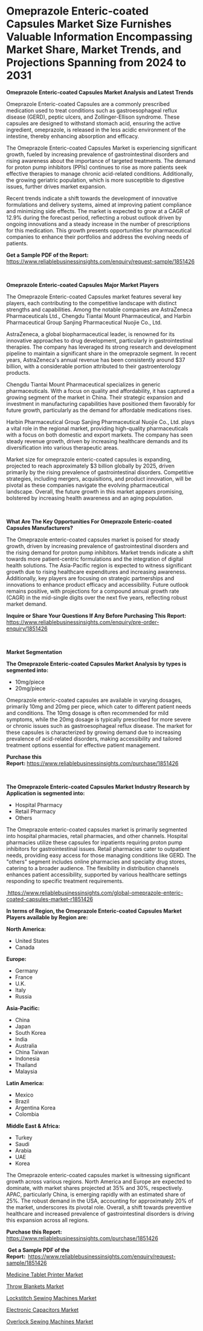 <p><h1>Omeprazole Enteric-coated Capsules Market Size Furnishes Valuable Information Encompassing Market Share, Market Trends, and Projections Spanning from 2024 to 2031</h1></p><p><strong>Omeprazole Enteric-coated Capsules Market Analysis and Latest Trends</strong></p>
<p><p>Omeprazole Enteric-coated Capsules are a commonly prescribed medication used to treat conditions such as gastroesophageal reflux disease (GERD), peptic ulcers, and Zollinger-Ellison syndrome. These capsules are designed to withstand stomach acid, ensuring the active ingredient, omeprazole, is released in the less acidic environment of the intestine, thereby enhancing absorption and efficacy.</p><p>The Omeprazole Enteric-coated Capsules Market is experiencing significant growth, fueled by increasing prevalence of gastrointestinal disorders and rising awareness about the importance of targeted treatments. The demand for proton pump inhibitors (PPIs) continues to rise as more patients seek effective therapies to manage chronic acid-related conditions. Additionally, the growing geriatric population, which is more susceptible to digestive issues, further drives market expansion.</p><p>Recent trends indicate a shift towards the development of innovative formulations and delivery systems, aimed at improving patient compliance and minimizing side effects. The market is expected to grow at a CAGR of 12.9% during the forecast period, reflecting a robust outlook driven by ongoing innovations and a steady increase in the number of prescriptions for this medication. This growth presents opportunities for pharmaceutical companies to enhance their portfolios and address the evolving needs of patients.</p></p>
<p><strong>Get a Sample PDF of the Report:&nbsp;</strong> <a href="https://www.reliablebusinessinsights.com/enquiry/request-sample/1851426?utm_campaign=97&utm_medium=2&utm_source=Github&utm_content=ia&utm_term=18102024&utm_id=omeprazole-enteric-coated-capsules">https://www.reliablebusinessinsights.com/enquiry/request-sample/1851426</a></p>
<p>&nbsp;</p>
<p><strong>Omeprazole Enteric-coated Capsules Major Market Players</strong></p>
<p><p>The Omeprazole Enteric-coated Capsules market features several key players, each contributing to the competitive landscape with distinct strengths and capabilities. Among the notable companies are AstraZeneca Pharmaceuticals Ltd., Chengdu Tiantai Mount Pharmaceutical, and Harbin Pharmaceutical Group Sanjing Pharmaceutical Nuojie Co., Ltd.</p><p>AstraZeneca, a global biopharmaceutical leader, is renowned for its innovative approaches to drug development, particularly in gastrointestinal therapies. The company has leveraged its strong research and development pipeline to maintain a significant share in the omeprazole segment. In recent years, AstraZeneca's annual revenue has been consistently around $37 billion, with a considerable portion attributed to their gastroenterology products.</p><p>Chengdu Tiantai Mount Pharmaceutical specializes in generic pharmaceuticals. With a focus on quality and affordability, it has captured a growing segment of the market in China. Their strategic expansion and investment in manufacturing capabilities have positioned them favorably for future growth, particularly as the demand for affordable medications rises.</p><p>Harbin Pharmaceutical Group Sanjing Pharmaceutical Nuojie Co., Ltd. plays a vital role in the regional market, providing high-quality pharmaceuticals with a focus on both domestic and export markets. The company has seen steady revenue growth, driven by increasing healthcare demands and its diversification into various therapeutic areas.</p><p>Market size for omeprazole enteric-coated capsules is expanding, projected to reach approximately $3 billion globally by 2025, driven primarily by the rising prevalence of gastrointestinal disorders. Competitive strategies, including mergers, acquisitions, and product innovation, will be pivotal as these companies navigate the evolving pharmaceutical landscape. Overall, the future growth in this market appears promising, bolstered by increasing health awareness and an aging population.</p></p>
<p>&nbsp;</p>
<p><strong>What Are The Key Opportunities For Omeprazole Enteric-coated Capsules Manufacturers?</strong></p>
<p><p>The Omeprazole enteric-coated capsules market is poised for steady growth, driven by increasing prevalence of gastrointestinal disorders and the rising demand for proton pump inhibitors. Market trends indicate a shift towards more patient-centric formulations and the integration of digital health solutions. The Asia-Pacific region is expected to witness significant growth due to rising healthcare expenditures and increasing awareness. Additionally, key players are focusing on strategic partnerships and innovations to enhance product efficacy and accessibility. Future outlook remains positive, with projections for a compound annual growth rate (CAGR) in the mid-single digits over the next five years, reflecting robust market demand.</p></p>
<p><strong>Inquire or Share Your Questions If Any Before Purchasing This Report:</strong> <a href="https://www.reliablebusinessinsights.com/enquiry/pre-order-enquiry/1851426?utm_campaign=97&utm_medium=2&utm_source=Github&utm_content=ia&utm_term=18102024&utm_id=omeprazole-enteric-coated-capsules">https://www.reliablebusinessinsights.com/enquiry/pre-order-enquiry/1851426</a></p>
<p>&nbsp;</p>
<p><strong>Market Segmentation</strong></p>
<p><strong>The Omeprazole Enteric-coated Capsules Market Analysis by types is segmented into:</strong></p>
<p><ul><li>10mg/piece</li><li>20mg/piece</li></ul></p>
<p><p>Omeprazole enteric-coated capsules are available in varying dosages, primarily 10mg and 20mg per piece, which cater to different patient needs and conditions. The 10mg dosage is often recommended for mild symptoms, while the 20mg dosage is typically prescribed for more severe or chronic issues such as gastroesophageal reflux disease. The market for these capsules is characterized by growing demand due to increasing prevalence of acid-related disorders, making accessibility and tailored treatment options essential for effective patient management.</p></p>
<p><strong>Purchase this Report:&nbsp;</strong><a href="https://www.reliablebusinessinsights.com/purchase/1851426?utm_campaign=97&utm_medium=2&utm_source=Github&utm_content=ia&utm_term=18102024&utm_id=omeprazole-enteric-coated-capsules">https://www.reliablebusinessinsights.com/purchase/1851426</a></p>
<p>&nbsp;</p>
<p><strong>The Omeprazole Enteric-coated Capsules Market Industry Research by Application is segmented into:</strong></p>
<p><ul><li>Hospital Pharmacy</li><li>Retail Pharmacy</li><li>Others</li></ul></p>
<p><p>The Omeprazole enteric-coated capsules market is primarily segmented into hospital pharmacies, retail pharmacies, and other channels. Hospital pharmacies utilize these capsules for inpatients requiring proton pump inhibitors for gastrointestinal issues. Retail pharmacies cater to outpatient needs, providing easy access for those managing conditions like GERD. The "others" segment includes online pharmacies and specialty drug stores, catering to a broader audience. The flexibility in distribution channels enhances patient accessibility, supported by various healthcare settings responding to specific treatment requirements.</p></p>
<p><a href="https://www.reliablebusinessinsights.com/global-omeprazole-enteric-coated-capsules-market-r1851426?utm_campaign=97&utm_medium=2&utm_source=Github&utm_content=ia&utm_term=18102024&utm_id=omeprazole-enteric-coated-capsules">&nbsp;https://www.reliablebusinessinsights.com/global-omeprazole-enteric-coated-capsules-market-r1851426</a></p>
<p><strong>In terms of Region, the Omeprazole Enteric-coated Capsules Market Players available by Region are:</strong></p>
<p>
    <p> <strong> North America: </strong>
        <ul>
            <li>United States</li>
            <li>Canada</li>
        </ul>
        </p> 
    <p> <strong> Europe: </strong>
        <ul>
            <li>Germany</li>
            <li>France</li>
            <li>U.K.</li>
            <li>Italy</li>
            <li>Russia</li>
        </ul>
        </p> 
    <p> <strong> Asia-Pacific: </strong>
        <ul>
            <li>China</li>
            <li>Japan</li>
            <li>South Korea</li>
            <li>India</li>
            <li>Australia</li>
            <li>China Taiwan</li>
            <li>Indonesia</li>
            <li>Thailand</li>
            <li>Malaysia</li>
        </ul>
        </p> 
    <p> <strong> Latin America: </strong>
        <ul>
            <li>Mexico</li>
            <li>Brazil</li>
            <li>Argentina Korea</li>
            <li>Colombia</li>
        </ul>
        </p> 
    <p> <strong> Middle East & Africa: </strong>
        <ul>
            <li>Turkey</li>
            <li>Saudi</li>
            <li>Arabia</li>
            <li>UAE</li>
            <li>Korea</li>
        </ul>
    </p>
    </p>
<p><p>The Omeprazole enteric-coated capsules market is witnessing significant growth across various regions. North America and Europe are expected to dominate, with market shares projected at 35% and 30%, respectively. APAC, particularly China, is emerging rapidly with an estimated share of 25%. The robust demand in the USA, accounting for approximately 20% of the market, underscores its pivotal role. Overall, a shift towards preventive healthcare and increased prevalence of gastrointestinal disorders is driving this expansion across all regions.</p></p>
<p><strong>Purchase this Report: </strong><a href="https://www.reliablebusinessinsights.com/purchase/1851426?utm_campaign=97&utm_medium=2&utm_source=Github&utm_content=ia&utm_term=18102024&utm_id=omeprazole-enteric-coated-capsules">https://www.reliablebusinessinsights.com/purchase/1851426</a></p>
<p>&nbsp;<strong>Get a Sample PDF of the Report:&nbsp;&nbsp;</strong><a href="https://www.reliablebusinessinsights.com/enquiry/request-sample/1851426?utm_campaign=97&utm_medium=2&utm_source=Github&utm_content=ia&utm_term=18102024&utm_id=omeprazole-enteric-coated-capsules">https://www.reliablebusinessinsights.com/enquiry/request-sample/1851426</a></p>
<p><strong></strong></p>
<p><p><a href="https://github.com/yoreivesal/Market-Research-Report-List-1/blob/main/medicine-tablet-printer-market.md?utm_campaign=97&utm_medium=2&utm_source=Github&utm_content=ia&utm_term=18102024&utm_id=omeprazole-enteric-coated-capsules">Medicine Tablet Printer Market</a></p><p><a href="https://www.linkedin.com/pulse/navigating-global-throw-blankets-market-landscape-trends-m64te?utm_campaign=97&utm_medium=2&utm_source=Github&utm_content=ia&utm_term=18102024&utm_id=omeprazole-enteric-coated-capsules">Throw Blankets Market</a></p><p><a href="https://issuu.com/reportprime-2/docs/lockstitch-sewing-machines-market-s_d720ebb719346d?utm_campaign=97&utm_medium=2&utm_source=Github&utm_content=ia&utm_term=18102024&utm_id=omeprazole-enteric-coated-capsules">Lockstitch Sewing Machines Market</a></p><p><a href="https://www.linkedin.com/pulse/global-electronic-capacitors-market-product-types-applications-4zghc?utm_campaign=97&utm_medium=2&utm_source=Github&utm_content=ia&utm_term=18102024&utm_id=omeprazole-enteric-coated-capsules">Electronic Capacitors Market</a></p><p><a href="https://issuu.com/reportprime-2/docs/overlock-sewing-machines-market-siz_6e3d3fb625c308?utm_campaign=97&utm_medium=2&utm_source=Github&utm_content=ia&utm_term=18102024&utm_id=omeprazole-enteric-coated-capsules">Overlock Sewing Machines Market</a></p></p>
